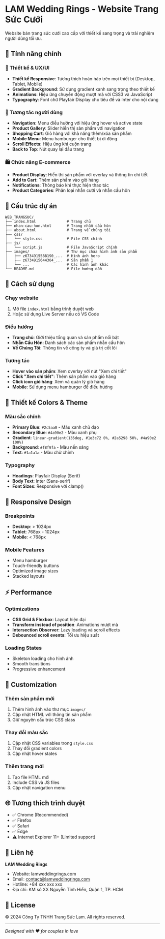 # LAM Wedding Rings - Website Trang Sức Cưới

Website bán trang sức cưới cao cấp với thiết kế sang trọng và trải nghiệm người dùng tối ưu.

## 🌟 Tính năng chính

### 🎨 Thiết kế & UX/UI
- **Thiết kế Responsive**: Tương thích hoàn hảo trên mọi thiết bị (Desktop, Tablet, Mobile)
- **Gradient Background**: Sử dụng gradient xanh sang trọng theo thiết kế
- **Animations**: Hiệu ứng chuyển động mượt mà với CSS3 và JavaScript
- **Typography**: Font chữ Playfair Display cho tiêu đề và Inter cho nội dung

### 📱 Tương tác người dùng
- **Navigation**: Menu điều hướng với hiệu ứng hover và active state
- **Product Gallery**: Slider hiển thị sản phẩm với navigation
- **Shopping Cart**: Giỏ hàng với khả năng thêm/xóa sản phẩm
- **Mobile Menu**: Menu hamburger cho thiết bị di động
- **Scroll Effects**: Hiệu ứng khi cuộn trang
- **Back to Top**: Nút quay lại đầu trang

### 🛍️ Chức năng E-commerce
- **Product Display**: Hiển thị sản phẩm với overlay và thông tin chi tiết
- **Add to Cart**: Thêm sản phẩm vào giỏ hàng
- **Notifications**: Thông báo khi thực hiện thao tác
- **Product Categories**: Phân loại nhẫn cưới và nhẫn cầu hôn

## 📂 Cấu trúc dự án

```
WEB_TRANGSUC/
├── index.html              # Trang chủ
├── nhan-cau-hon.html       # Trang nhẫn cầu hôn
├── about.html              # Trang về chúng tôi
├── css/
│   └── style.css           # File CSS chính
├── js/
│   └── script.js           # File JavaScript chính
├── images/                 # Thư mục chứa hình ảnh sản phẩm
│   ├── z6734915588190_...  # Hình ảnh hero
│   ├── z6734915644304_...  # Sản phẩm 1
│   └── ...                 # Các hình ảnh khác
└── README.md               # File hướng dẫn
```

## 🚀 Cách sử dụng

### Chạy website
1. Mở file `index.html` bằng trình duyệt web
2. Hoặc sử dụng Live Server nếu có VS Code

### Điều hướng
- **Trang chủ**: Giới thiệu tổng quan và sản phẩm nổi bật
- **Nhẫn Cầu Hôn**: Danh sách các sản phẩm nhẫn cầu hôn
- **Về Chúng Tôi**: Thông tin về công ty và giá trị cốt lõi

### Tương tác
- **Hover vào sản phẩm**: Xem overlay với nút "Xem chi tiết"
- **Click "Xem chi tiết"**: Thêm sản phẩm vào giỏ hàng
- **Click icon giỏ hàng**: Xem và quản lý giỏ hàng
- **Mobile**: Sử dụng menu hamburger để điều hướng

## 🎨 Thiết kế Colors & Theme

### Màu sắc chính
- **Primary Blue**: `#2c5aa0` - Màu xanh chủ đạo
- **Secondary Blue**: `#4a90e2` - Màu xanh phụ
- **Gradient**: `linear-gradient(135deg, #1e3c72 0%, #2a5298 50%, #4a90e2 100%)`
- **Background**: `#f8f9fa` - Màu nền sáng
- **Text**: `#1a1a1a` - Màu chữ chính

### Typography
- **Headings**: Playfair Display (Serif)
- **Body Text**: Inter (Sans-serif)
- **Font Sizes**: Responsive với clamp()

## 📱 Responsive Design

### Breakpoints
- **Desktop**: > 1024px
- **Tablet**: 768px - 1024px  
- **Mobile**: < 768px

### Mobile Features
- Menu hamburger
- Touch-friendly buttons
- Optimized image sizes
- Stacked layouts

## ⚡ Performance

### Optimizations
- **CSS Grid & Flexbox**: Layout hiện đại
- **Transform instead of position**: Animations mượt mà
- **Intersection Observer**: Lazy loading và scroll effects
- **Debounced scroll events**: Tối ưu hiệu suất

### Loading States
- Skeleton loading cho hình ảnh
- Smooth transitions
- Progressive enhancement

## 🔧 Customization

### Thêm sản phẩm mới
1. Thêm hình ảnh vào thư mục `images/`
2. Cập nhật HTML với thông tin sản phẩm
3. Giữ nguyên cấu trúc CSS class

### Thay đổi màu sắc
1. Cập nhật CSS variables trong `style.css`
2. Thay đổi gradient colors
3. Cập nhật hover states

### Thêm trang mới
1. Tạo file HTML mới
2. Include CSS và JS files
3. Cập nhật navigation menu

## 🌐 Tương thích trình duyệt

- ✅ Chrome (Recommended)
- ✅ Firefox
- ✅ Safari
- ✅ Edge
- ⚠️ Internet Explorer 11+ (Limited support)

## 📧 Liên hệ

**LAM Wedding Rings**
- Website: lamweddingrings.com
- Email: contact@lamweddingrings.com
- Hotline: +84 xxx xxx xxx
- Địa chỉ: KM số XX Nguyễn Tỉnh Hiển, Quận 1, TP. HCM

## 📄 License

© 2024 Công Ty TNHH Trang Sức Lam. All rights reserved.

---

*Designed with ❤️ for couples in love* 